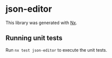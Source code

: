 # json-editor

This library was generated with [Nx](https://nx.dev).

## Running unit tests

Run `nx test json-editor` to execute the unit tests.
